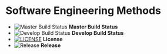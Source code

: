 # Software Engineering Methods

- ![Master Build Status](https://img.shields.io/github/actions/workflow/status/moosey2003/sem/main.yml?branch=master&style=flat-square) **Master Build Status**
- ![Develop Build Status](https://img.shields.io/github/actions/workflow/status/moosey2003/sem/main.yml?branch=develop&style=flat-square) **Develop Build Status**
- [![LICENSE](https://img.shields.io/github/license/moosey2003/sem.svg?style=flat-square)](https://github.com/moosey2003/sem/blob/master/LICENSE) **License**
- ![Release](https://img.shields.io/github/release/moosey2003/sem.svg?style=flat-square) **Release**
